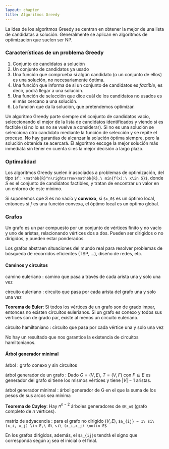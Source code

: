 ```yaml
---
layout: chapter
title: Algoritmos Greedy
---
```


La idea de los algoritmos Greedy se centran en obtener la mejor de una lista de candidatas a solución. Generalmente se aplican en algoritmos de optimización que suelen ser NP.

### Características de un problema Greedy
1. Conjunto de candidatos a solución
1. Un conjunto de candidatos ya usado
1. Una función que comprueba si algún candidato (o un conjunto de ellos) es una solución, no necesariamente óptima.
1. Una función que informa de si un conjunto de candidatos es *factible*, es decir, podrá llegar a una solución.
1. Una función de selección que dice cuál de los candidatos no usados es el más cercano a una solución.
1. La función que da la solución, que pretendemos optimizar.

Un algoritmo Greedy parte siempre del conjunto de candidatos vacío, seleccionando el mejor de la lista de candidatos identificados y viendo si es factible (si no lo es no se vuelve a considerar). Si no es una solución se selecciona otro candidato mediante la función de selección y se repite el proceso. No hay garantías de alcanzar la solución óptima siempre, pero la solución obtenida se acercará. El algoritmo escoge la mejor solución más inmediata sin tener en cuenta si es la mejor decisión a largo plazo.

### Optimalidad
Los algoritmos Greedy suelen ir asociados a problemas de optimización, del tipo `$f: \mathbb{R}^n\rightarrow\mathbb{R},\ mín{f(x):\ x\in S}$`, donde $S$ es el conjunto de candidatos factibles, y tratan de encontrar un valor en un entorno de este mínimo.

Si suponemos que $S$ es no vacío y **convexo**, si `$x_0$` es un óptimo local, entonces si $f$ es una función convexa, el óptimo local es un óptimo global.

### Grafos
Un grafo es un par compuesto por un conjunto de vértices finito y no vacío y uno de aristas, relacionando vértices dos a dos. Pueden ser dirigidos o no dirigidos, y pueden estar ponderados.

Los grafos abstraen situaciones del mundo real para resolver problemas de búsqueda de recorridos eficientes (TSP, ...), diseño de redes, etc.

#### Caminos y circuitos
camino euleriano
 : camino que pasa a través de cada arista una y solo una vez

circuito euleriano
 : circuito que pasa por cada arista del grafo una y solo una vez

**Teorema de Euler**: Si todos los vértices de un grafo son de grado impar, entonces no existen circuitos eulerianos. Si un grafo es conexo y todos sus vértices son de grado par, existe al menos un circuito euleriano.

circuito hamiltoniano
 : circuito que pasa por cada vértice una y solo una vez

No hay un resultado que nos garantice la existencia de circuitos hamiltonianos.

#### Árbol generador minimal
árbol
 : grafo conexo y sin circuitos

árbol generador de un grafo
 : Dado $G = (V, E)$, $T = (V, F)$ con $F \subseteq E$ es generador del grafo si tiene los mismos vértices y tiene $|V| - 1$ aristas.

árbol generador minimal
 : árbol generador de G en el que la suma de los pesos de sus arcos sea mínima

**Teorema de Cayley**: Hay $n^{n-2}$ árboles generadores de `$K_n$` (grafo completo de $n$ vértices).

matriz de adyacencia
 : para el grafo no dirigido $(V, E)$, `$a_{ij} = 1\ si\ (x_i, x_j) \in E,\ 0\ si\ (x_i,x_j) \notin E$`

En los grafos dirigidos, además, el `$a_{ij}$` tendrá el signo que corresponda según $x_i$ sea el inicial o el final.